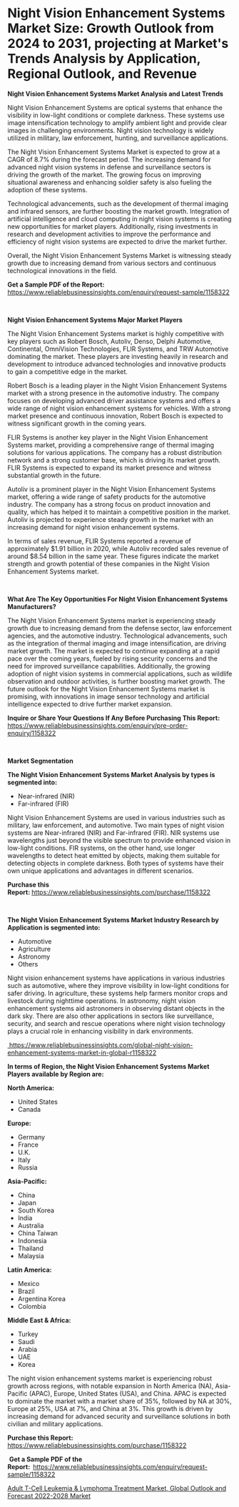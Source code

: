 <p><h1>Night Vision Enhancement Systems Market Size: Growth Outlook from 2024 to 2031, projecting at Market's Trends Analysis by Application, Regional Outlook, and Revenue</h1></p><p><strong>Night Vision Enhancement Systems Market Analysis and Latest Trends</strong></p>
<p><p>Night Vision Enhancement Systems are optical systems that enhance the visibility in low-light conditions or complete darkness. These systems use image intensification technology to amplify ambient light and provide clear images in challenging environments. Night vision technology is widely utilized in military, law enforcement, hunting, and surveillance applications.</p><p>The Night Vision Enhancement Systems Market is expected to grow at a CAGR of 8.7% during the forecast period. The increasing demand for advanced night vision systems in defense and surveillance sectors is driving the growth of the market. The growing focus on improving situational awareness and enhancing soldier safety is also fueling the adoption of these systems.</p><p>Technological advancements, such as the development of thermal imaging and infrared sensors, are further boosting the market growth. Integration of artificial intelligence and cloud computing in night vision systems is creating new opportunities for market players. Additionally, rising investments in research and development activities to improve the performance and efficiency of night vision systems are expected to drive the market further.</p><p>Overall, the Night Vision Enhancement Systems Market is witnessing steady growth due to increasing demand from various sectors and continuous technological innovations in the field.</p></p>
<p><strong>Get a Sample PDF of the Report:&nbsp;</strong> <a href="https://www.reliablebusinessinsights.com/enquiry/request-sample/1158322">https://www.reliablebusinessinsights.com/enquiry/request-sample/1158322</a></p>
<p>&nbsp;</p>
<p><strong>Night Vision Enhancement Systems Major Market Players</strong></p>
<p><p>The Night Vision Enhancement Systems market is highly competitive with key players such as Robert Bosch, Autoliv, Denso, Delphi Automotive, Continental, OmniVision Technologies, FLIR Systems, and TRW Automotive dominating the market. These players are investing heavily in research and development to introduce advanced technologies and innovative products to gain a competitive edge in the market.</p><p>Robert Bosch is a leading player in the Night Vision Enhancement Systems market with a strong presence in the automotive industry. The company focuses on developing advanced driver assistance systems and offers a wide range of night vision enhancement systems for vehicles. With a strong market presence and continuous innovation, Robert Bosch is expected to witness significant growth in the coming years.</p><p>FLIR Systems is another key player in the Night Vision Enhancement Systems market, providing a comprehensive range of thermal imaging solutions for various applications. The company has a robust distribution network and a strong customer base, which is driving its market growth. FLIR Systems is expected to expand its market presence and witness substantial growth in the future.</p><p>Autoliv is a prominent player in the Night Vision Enhancement Systems market, offering a wide range of safety products for the automotive industry. The company has a strong focus on product innovation and quality, which has helped it to maintain a competitive position in the market. Autoliv is projected to experience steady growth in the market with an increasing demand for night vision enhancement systems.</p><p>In terms of sales revenue, FLIR Systems reported a revenue of approximately $1.91 billion in 2020, while Autoliv recorded sales revenue of around $8.54 billion in the same year. These figures indicate the market strength and growth potential of these companies in the Night Vision Enhancement Systems market.</p></p>
<p>&nbsp;</p>
<p><strong>What Are The Key Opportunities For Night Vision Enhancement Systems Manufacturers?</strong></p>
<p><p>The Night Vision Enhancement Systems market is experiencing steady growth due to increasing demand from the defense sector, law enforcement agencies, and the automotive industry. Technological advancements, such as the integration of thermal imaging and image intensification, are driving market growth. The market is expected to continue expanding at a rapid pace over the coming years, fueled by rising security concerns and the need for improved surveillance capabilities. Additionally, the growing adoption of night vision systems in commercial applications, such as wildlife observation and outdoor activities, is further boosting market growth. The future outlook for the Night Vision Enhancement Systems market is promising, with innovations in image sensor technology and artificial intelligence expected to drive further market expansion.</p></p>
<p><strong>Inquire or Share Your Questions If Any Before Purchasing This Report:</strong> <a href="https://www.reliablebusinessinsights.com/enquiry/pre-order-enquiry/1158322">https://www.reliablebusinessinsights.com/enquiry/pre-order-enquiry/1158322</a></p>
<p>&nbsp;</p>
<p><strong>Market Segmentation</strong></p>
<p><strong>The Night Vision Enhancement Systems Market Analysis by types is segmented into:</strong></p>
<p><ul><li>Near-infrared (NIR)</li><li>Far-infrared (FIR)</li></ul></p>
<p><p>Night Vision Enhancement Systems are used in various industries such as military, law enforcement, and automotive. Two main types of night vision systems are Near-infrared (NIR) and Far-infrared (FIR). NIR systems use wavelengths just beyond the visible spectrum to provide enhanced vision in low-light conditions. FIR systems, on the other hand, use longer wavelengths to detect heat emitted by objects, making them suitable for detecting objects in complete darkness. Both types of systems have their own unique applications and advantages in different scenarios.</p></p>
<p><strong>Purchase this Report:&nbsp;</strong><a href="https://www.reliablebusinessinsights.com/purchase/1158322">https://www.reliablebusinessinsights.com/purchase/1158322</a></p>
<p>&nbsp;</p>
<p><strong>The Night Vision Enhancement Systems Market Industry Research by Application is segmented into:</strong></p>
<p><ul><li>Automotive</li><li>Agriculture</li><li>Astronomy</li><li>Others</li></ul></p>
<p><p>Night vision enhancement systems have applications in various industries such as automotive, where they improve visibility in low-light conditions for safer driving. In agriculture, these systems help farmers monitor crops and livestock during nighttime operations. In astronomy, night vision enhancement systems aid astronomers in observing distant objects in the dark sky. There are also other applications in sectors like surveillance, security, and search and rescue operations where night vision technology plays a crucial role in enhancing visibility in dark environments.</p></p>
<p><a href="https://www.reliablebusinessinsights.com/global-night-vision-enhancement-systems-market-in-global-r1158322">&nbsp;https://www.reliablebusinessinsights.com/global-night-vision-enhancement-systems-market-in-global-r1158322</a></p>
<p><strong>In terms of Region, the Night Vision Enhancement Systems Market Players available by Region are:</strong></p>
<p>
    <p> <strong> North America: </strong>
        <ul>
            <li>United States</li>
            <li>Canada</li>
        </ul>
        </p> 
    <p> <strong> Europe: </strong>
        <ul>
            <li>Germany</li>
            <li>France</li>
            <li>U.K.</li>
            <li>Italy</li>
            <li>Russia</li>
        </ul>
        </p> 
    <p> <strong> Asia-Pacific: </strong>
        <ul>
            <li>China</li>
            <li>Japan</li>
            <li>South Korea</li>
            <li>India</li>
            <li>Australia</li>
            <li>China Taiwan</li>
            <li>Indonesia</li>
            <li>Thailand</li>
            <li>Malaysia</li>
        </ul>
        </p> 
    <p> <strong> Latin America: </strong>
        <ul>
            <li>Mexico</li>
            <li>Brazil</li>
            <li>Argentina Korea</li>
            <li>Colombia</li>
        </ul>
        </p> 
    <p> <strong> Middle East & Africa: </strong>
        <ul>
            <li>Turkey</li>
            <li>Saudi</li>
            <li>Arabia</li>
            <li>UAE</li>
            <li>Korea</li>
        </ul>
    </p>
    </p>
<p><p>The night vision enhancement systems market is experiencing robust growth across regions, with notable expansion in North America (NA), Asia-Pacific (APAC), Europe, United States (USA), and China. APAC is expected to dominate the market with a market share of 35%, followed by NA at 30%, Europe at 25%, USA at 7%, and China at 3%. This growth is driven by increasing demand for advanced security and surveillance solutions in both civilian and military applications.</p></p>
<p><strong>Purchase this Report: </strong><a href="https://www.reliablebusinessinsights.com/purchase/1158322">https://www.reliablebusinessinsights.com/purchase/1158322</a></p>
<p>&nbsp;<strong>Get a Sample PDF of the Report:&nbsp;&nbsp;</strong><a href="https://www.reliablebusinessinsights.com/enquiry/request-sample/1158322">https://www.reliablebusinessinsights.com/enquiry/request-sample/1158322</a></p>
<p><strong></strong></p>
<p><p><a href="https://github.com/KaliWatsica/Market-Research-Report-List-1/blob/main/adult-t-cell-leukemia-lymphoma-treatment-market-global-outlook-and-forecast-2022-2028-market.md">Adult T-Cell Leukemia & Lymphoma Treatment Market, Global Outlook and Forecast 2022-2028 Market</a></p></p>